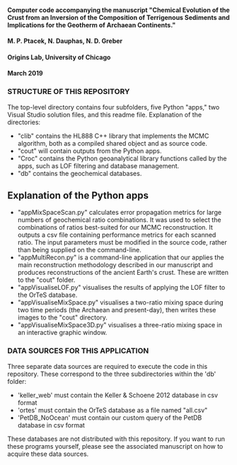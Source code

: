 #### Computer code accompanying the manuscript "Chemical Evolution of the Crust from an Inversion of the Composition of Terrigenous Sediments and Implications for the Geotherm of Archaean Continents."
#### M. P. Ptacek, N. Dauphas, N. D. Greber
#### Origins Lab, University of Chicago
#### March 2019

### STRUCTURE OF THIS REPOSITORY
 The top-level directory contains four subfolders, five Python "apps," two Visual Studio solution files, and this readme file.
 Explanation of the directories:
 - "clib" contains the HL888 C++ library that implements the MCMC algorithm, both as a compiled shared object and as source code.
 - "cout" will contain outputs from the Python apps.
 - "Croc" contains the Python geoanalytical library functions called by the apps, such as LOF filtering and database management.
 - "db" contains the geochemical databases.

 ## Explanation of the Python apps
 - "appMixSpaceScan.py" calculates error propagation metrics for large numbers of geochemical ratio combinations. It was used to select the combinations of ratios best-suited for our MCMC reconstruction. It outputs a csv file containing performance metrics for each scanned ratio. The input parameters must be modified in the source code, rather than being supplied on the command-line.
 - "appMultiRecon.py" is a command-line application that our applies the main reconstruction methodology described in our manuscript and produces reconstructions of the ancient Earth's crust. These are written to the "cout" folder.
 - "appVisualiseLOF.py" visualises the results of applying the LOF filter to the OrTeS database.
 - "appVisualiseMixSpace.py" visualises a two-ratio mixing space during two time periods (the Archaean and present-day), then writes these images to the "cout" directory.
 - "appVisualiseMixSpace3D.py" visualises a three-ratio mixing space in an interactive graphic window.

### DATA SOURCES FOR THIS APPLICATION
  Three separate data sources are required to execute the code in this repository. These correspond to the three subdirectories within the 'db' folder:
  - 'keller_web' must contain the Keller & Schoene 2012 database in csv format
  - 'ortes' must contain the OrTeS database as a file named "all.csv"
  - 'PetDB_NoOcean' must contain our custom query of the PetDB database in csv format
  
  These databases are not distributed with this repository. If you want to run these programs yourself, please see the associated manuscript on how to acquire these data sources.
 
